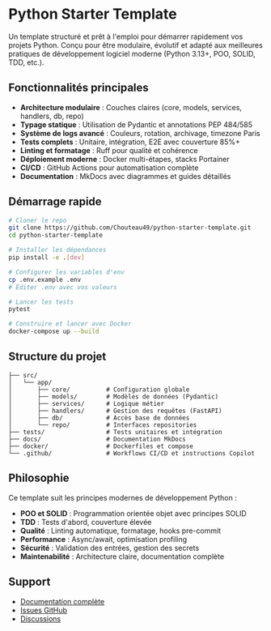 # Python Starter Template

Un template structuré et prêt à l'emploi pour démarrer rapidement vos projets Python. Conçu pour être modulaire, évolutif et adapté aux meilleures pratiques de développement logiciel moderne (Python 3.13+, POO, SOLID, TDD, etc.).

## Fonctionnalités principales

- **Architecture modulaire** : Couches claires (core, models, services, handlers, db, repo)
- **Typage statique** : Utilisation de Pydantic et annotations PEP 484/585
- **Système de logs avancé** : Couleurs, rotation, archivage, timezone Paris
- **Tests complets** : Unitaire, intégration, E2E avec couverture 85%+
- **Linting et formatage** : Ruff pour qualité et cohérence
- **Déploiement moderne** : Docker multi-étapes, stacks Portainer
- **CI/CD** : GitHub Actions pour automatisation complète
- **Documentation** : MkDocs avec diagrammes et guides détaillés

## Démarrage rapide

```bash
# Cloner le repo
git clone https://github.com/Chouteau49/python-starter-template.git
cd python-starter-template

# Installer les dépendances
pip install -e .[dev]

# Configurer les variables d'env
cp .env.example .env
# Éditer .env avec vos valeurs

# Lancer les tests
pytest

# Construire et lancer avec Docker
docker-compose up --build
```

## Structure du projet

```
├── src/
│   └── app/
│       ├── core/          # Configuration globale
│       ├── models/        # Modèles de données (Pydantic)
│       ├── services/      # Logique métier
│       ├── handlers/      # Gestion des requêtes (FastAPI)
│       ├── db/            # Accès base de données
│       └── repo/          # Interfaces repositories
├── tests/                 # Tests unitaires et intégration
├── docs/                  # Documentation MkDocs
├── docker/                # Dockerfiles et compose
└── .github/               # Workflows CI/CD et instructions Copilot
```

## Philosophie

Ce template suit les principes modernes de développement Python :

- **POO et SOLID** : Programmation orientée objet avec principes SOLID
- **TDD** : Tests d'abord, couverture élevée
- **Qualité** : Linting automatique, formatage, hooks pre-commit
- **Performance** : Async/await, optimisation profiling
- **Sécurité** : Validation des entrées, gestion des secrets
- **Maintenabilité** : Architecture claire, documentation complète

## Support

- [Documentation complète](installation.md)
- [Issues GitHub](https://github.com/Chouteau49/python-starter-template/issues)
- [Discussions](https://github.com/Chouteau49/python-starter-template/discussions) 
 